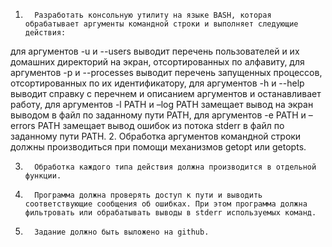 1.       Разработать консольную утилиту на языке BASH, которая обрабатывает аргументы командной строки и выполняет следующие действия:

 для аргументов -u и --users выводит перечень пользователей и их домашних директорий на экран, отсортированных по алфавиту,
для аргументов -p и --processes выводит перечень запущенных процессов, отсортированных по их идентификатору,
для аргументов -h и --help выводит справку с перечнем и описанием аргументов и останавливает работу,
для аргументов -l PATH и –log PATH замещает вывод на экран выводом в файл по заданному пути PATH,
для аргументов -e PATH и –errors PATH замещает вывод ошибок из потока stderr в файл по заданному пути PATH.
2.       Обработка аргументов командной строки должны производиться при  помощи механизмов getopt или getopts.

3.       Обработка каждого типа действия должна производится в отдельной функции.

4.       Программа должна проверять доступ к пути и выводить соответствующие сообщения об ошибках. При этом программа должна фильтровать или обрабатывать выводы в stderr используемых команд.

5.       Задание должно быть выложено на github.
